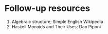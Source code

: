 # Follow-up resources

1. Algebraic structure; Simple English Wikipedia
2. Haskell Monoids and Their Uses; Dan Piponi